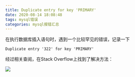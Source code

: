 ```yaml
---
title: Duplicate entry for key 'PRIMARY'
date: 2020-08-14 18:08:48
tags: mysql错误
categories: mysql报错汇总
---
```


在执行数据库插入语句时，遇到一个比较罕见的错误，记录一下

<!--more-->

```
Duplicate entry '322' for key 'PRIMARY'
```



经过相关查阅，在Stack Overflow上找到了解决方法：

![](/images/2020081801.png)




